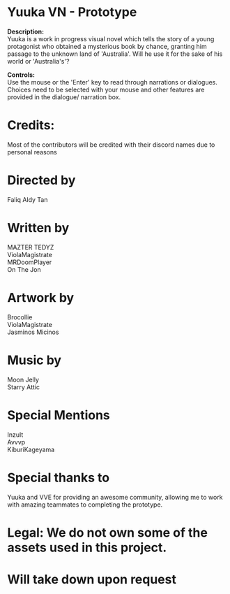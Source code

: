 # Yuuka VN - Prototype
<b>Description:</b></br>
Yuuka is a work in progress visual novel which tells the story of a young protagonist who obtained a mysterious book by 
chance, granting him passage to the unknown land of 'Australia'. Will he use it for the sake of his world or 'Australia's'?

<b>Controls:</b></br>
Use the mouse or the 'Enter' key to read through narrations or dialogues. Choices need to be selected with your mouse and
other features are provided in the dialogue/ narration box.

# Credits:
Most of the contributors will be credited with their discord names due to personal reasons

# Directed by 
Faliq Aldy Tan

# Written by
MAZTER TEDYZ</br>
ViolaMagistrate</br>
MRDoomPlayer</br>
On The Jon

# Artwork by
Brocollie</br>
ViolaMagistrate</br>
Jasminos Micinos

# Music by
Moon Jelly</br>
Starry Attic

# Special Mentions
Inzult</br>
Avvvp</br>
KiburiKageyama

# Special thanks to
Yuuka and VVE for providing an awesome community, allowing me to work with amazing teammates to completing the prototype.

# Legal: We do not own some of the assets used in this project.
# Will take down upon request

